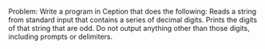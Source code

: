 Problem:
Write a program in Ception that does the following:
Reads a string from standard input that contains a series of decimal digits.
Prints the digits of that string that are odd.
Do not output anything other than those digits, including prompts or delimiters.